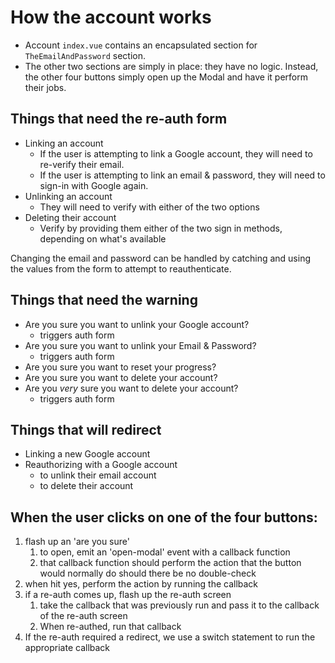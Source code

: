 # How the account works

- Account `index.vue` contains an encapsulated section for `TheEmailAndPassword`
  section.
- The other two sections are simply in place: they have no logic. Instead, the
  other four buttons simply open up the Modal and have it perform their jobs.


## Things that need the re-auth form

- Linking an account
  - If the user is attempting to link a Google account, they will need to
    re-verify their email.
  - If the user is attempting to link an email & password, they will need to
    sign-in with Google again.
- Unlinking an account
  - They will need to verify with either of the two options
- Deleting their account
  - Verify by providing them either of the two sign in methods, depending on
    what's available

Changing the email and password can be handled by catching and using the values
from the form to attempt to reauthenticate.


## Things that need the warning

- Are you sure you want to unlink your Google account?
  - triggers auth form
- Are you sure you want to unlink your Email & Password?
  - triggers auth form
- Are you sure you want to reset your progress?
- Are you sure you want to delete your account?
- Are you *very* sure you want to delete your account?
  - triggers auth form


## Things that will redirect

- Linking a new Google account
- Reauthorizing with a Google account
  - to unlink their email account
  - to delete their account




## When the user clicks on one of the four buttons:

1.  flash up an 'are you sure'
    1.  to open, emit an 'open-modal' event with a callback function
    2.  that callback function should perform the action that the button would
        normally do should there be no double-check
2.  when hit yes, perform the action by running the callback
3.  if a re-auth comes up, flash up the re-auth screen
    1.  take the callback that was previously run and pass it to the callback of
        the re-auth screen
    2.  When re-authed, run that callback
4.  If the re-auth required a redirect, we use a switch statement to run the
    appropriate callback